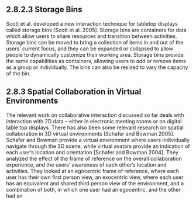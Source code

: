 ## 2.8.2.3 Storage Bins

Scott et al. developed a new interaction technique for tabletop displays called storage bins [Scott et al. 2005]. Storage bins are containers for data which allow users to share resources and transition between activities. Storage bins can be moved to bring a collection of items in and out of the users’ current focus, and they can be expanded or collapsed to allow people to dynamically customize their working area. Storage bins provide the same capabilities as containers, allowing users to add or remove items as a group or individually. The bins can also be resized to vary the capacity of the bin.

## 2.8.3 Spatial Collaboration in Virtual Environments

The relevant work on collaborative interaction discussed so far deals with interaction with 2D data – either in electronic meeting rooms or on digital table top displays. There has also been some relevant research on spatial collaboration in 3D virtual environments [Schafer and Bowman 2005]. Schafer and Bowman provide a virtual environment where users individually navigate through the 3D scene, while virtual avatars provide an indication of each user’s location and orientation [Schafer and Bowman 2004]. They analyzed the effect of the frame of reference on the overall collaboration experience, and the users’ awareness of each other’s location and activities. They looked at an egocentric frame of reference, where each user has their own first person view, an exocentric view, where each user has an equivalent and shared third person view of the environment, and a combination of both, in which one user had an egocentric, and the other had an